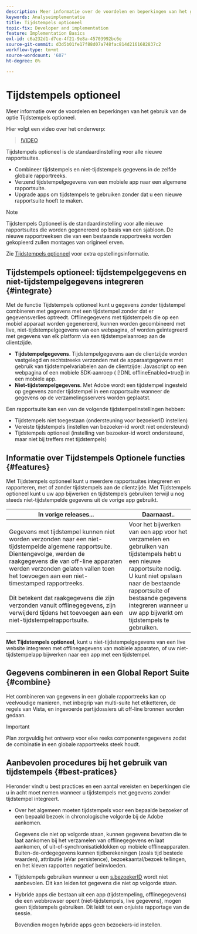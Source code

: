 ```yaml
---
description: Meer informatie over de voordelen en beperkingen van het gebruik van de optie Tijdstempels optioneel.
keywords: Analyseimplementatie
title: Tijdstempels optioneel
topic-fix: Developer and implementation
feature: Implementation Basics
exl-id: c6a232d1-d7ce-4f21-9e8a-45703992bc6e
source-git-commit: d3d5b01fe17f88d07a748fac814d2161682837c2
workflow-type: tm+mt
source-wordcount: '607'
ht-degree: 0%

---
```


# Tijdstempels optioneel

Meer informatie over de voordelen en beperkingen van het gebruik van de optie Tijdstempels optioneel.

Hier volgt een video over het onderwerp:

>[!VIDEO](https://video.tv.adobe.com/v/335740/?quality=12)

Tijdstempels optioneel is de standaardinstelling voor alle nieuwe rapportsuites.

* Combineer tijdstempels en niet-tijdstempels gegevens in de zelfde globale rapportreeks.
* Verzend tijdstempelgegevens van een mobiele app naar een algemene rapportsuite.
* Upgrade apps om tijdstempels te gebruiken zonder dat u een nieuwe rapportsuite hoeft te maken.

>[!NOTE]
>
>Tijdstempels Optioneel is de standaardinstelling voor alle nieuwe rapportsuites die worden gegenereerd op basis van een sjabloon. De nieuwe rapportreeksen die van een bestaande rapportreeks worden gekopieerd zullen montages van origineel erven.

Zie [Tijdstempels optioneel](https://experienceleague.adobe.com/docs/analytics/admin/admin-tools/timestamp-optional.html) voor extra opstellingsinformatie.

## Tijdstempels optioneel: tijdstempelgegevens en niet-tijdstempelgegevens integreren {#integrate}

Met de functie Tijdstempels optioneel kunt u gegevens zonder tijdstempel combineren met gegevens met een tijdstempel zonder dat er gegevensverlies optreedt. Offlinegegevens met tijdstempels die op een mobiel apparaat worden gegenereerd, kunnen worden gecombineerd met live, niet-tijdstempelgegevens van een webpagina, of worden geïntegreerd met gegevens van elk platform via een tijdstempelaanroep aan de clientzijde.

* **Tijdstempelgegevens**. Tijdstempelgegevens aan de clientzijde worden vastgelegd en rechtstreeks verzonden met de apparaatgegevens met gebruik van tijdstempelvariabelen aan de clientzijde: Javascript op een webpagina of een mobiele SDK-aanroep ( [!DNL offlineEnabled=true]) in een mobiele app.
* **Niet-tijdstempelgegevens**. Met Adobe wordt een tijdstempel ingesteld op gegevens zonder tijdstempel in een rapportsuite wanneer de gegevens op de verzamelingsservers worden geplaatst.

Een rapportsuite kan een van de volgende tijdstempelinstellingen hebben:

* Tijdstempels niet toegestaan (ondersteuning voor bezoekerID instellen)
* Vereiste tijdstempels (instellen van bezoeker-id wordt niet ondersteund)
* Tijdstempels optioneel (instelling van bezoeker-id wordt ondersteund, maar niet bij treffers met tijdstempels)

## Informatie over Tijdstempels Optionele functies {#features}

Met Tijdstempels optioneel kunt u meerdere rapportsuites integreren en rapporteren, met of zonder tijdstempels aan de clientzijde. Met Tijdstempels optioneel kunt u uw app bijwerken en tijdstempels gebruiken terwijl u nog steeds niet-tijdstempelde gegevens uit de vorige app gebruikt.

| In vorige releases... | Daarnaast.. |
|--- |--- |
| Gegevens met tijdstempel kunnen niet worden verzonden naar een niet-tijdstempelde algemene rapportsuite. Dientengevolge, werden de raakgegevens die van off-line apparaten werden verzonden gelaten vallen toen het toevoegen aan een niet-timestamped rapportreeks. <br/><br/>Dit betekent dat raakgegevens die zijn verzonden vanuit offlinegegevens, zijn verwijderd tijdens het toevoegen aan een niet-tijdstempelrapportsuite. | Voor het bijwerken van een app voor het verzamelen en gebruiken van tijdstempels hebt u een nieuwe rapportsuite nodig. <br/>U kunt niet opslaan naar de bestaande rapportsuite of bestaande gegevens integreren wanneer u uw app bijwerkt om tijdstempels te gebruiken. |

**Met Tijdstempels optioneel**, kunt u niet-tijdstempelgegevens van een live website integreren met offlinegegevens van mobiele apparaten, of uw niet-tijdstempelapp bijwerken naar een app met een tijdstempel.

## Gegevens combineren in een Global Report Suite {#combine}

Het combineren van gegevens in een globale rapportreeks kan op veelvoudige manieren, met inbegrip van multi-suite het etiketteren, de regels van Vista, en ingevoerde partijdossiers uit off-line bronnen worden gedaan.

>[!IMPORTANT]
>
>Plan zorgvuldig het ontwerp voor elke reeks componentengegevens zodat de combinatie in een globale rapportreeks steek houdt.

## Aanbevolen procedures bij het gebruik van tijdstempels {#best-pratices}

Hieronder vindt u best practices en een aantal vereisten en beperkingen die u in acht moet nemen wanneer u tijdstempels met gegevens zonder tijdstempel integreert.

* Over het algemeen moeten tijdstempels voor een bepaalde bezoeker of een bepaald bezoek in chronologische volgorde bij de Adobe aankomen.

  Gegevens die niet op volgorde staan, kunnen gegevens bevatten die te laat aankomen bij het verzamelen van offlinegegevens en laat aankomen, of uit-of-synchronisatieklokken op mobiele offlineapparaten. Buiten-de-ordegegevens kunnen tijdberekeningen (zoals tijd bestede waarden), attributie (eVar persistence), bezoekaantal/bezoek tellingen, en het kleven rapporten negatief beïnvloeden.

* Tijdstempels gebruiken wanneer u een [s.bezoekerID](/help/implement/vars/config-vars/visitorid.md) wordt niet aanbevolen. Dit kan leiden tot gegevens die niet op volgorde staan.

* Hybride apps die bestaan uit een app (tijdstempeling, offlinegegevens) die een webbrowser opent (niet-tijdstempels, live gegevens), mogen geen tijdstempels gebruiken. Dit leidt tot een onjuiste rapportage van de sessie.

  Bovendien mogen hybride apps geen bezoekers-id instellen.
